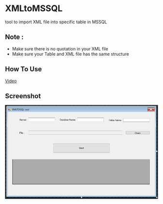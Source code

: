 # XMLtoMSSQL
tool to import XML file into specific table in MSSQL 

## Note :
- Make sure there is no quotation in your XML file 
- Make sure your Table and XML file  has  the same structure


## How To Use 
[Video](https://github.com/Aghiad90/XMLtoMSSQL/blob/master/xmltomssql.mp4)

## Screenshot

![Screenshot](https://github.com/Aghiad90/XMLtoMSSQL/blob/master/xmltosql.PNG)




